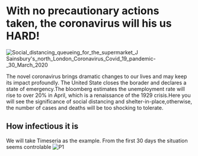 # With no precautionary actions taken, the coronavirus will his us HARD!
![Social_distancing_queueing_for_the_supermarket_J _Sainsbury's_north_London_Coronavirus_Covid_19_pandemic_-_30_March_2020](https://user-images.githubusercontent.com/60074638/80893103-f39f2b80-8d01-11ea-8f51-0874e5e8ec17.jpg)

The novel coronavirus brings dramatic changes to our lives and may keep its impact profoundly. The United State closes the borader and declares a state of emergency.The bloomberg estimates the unemployment rate will rise to over 20% in April, which is a renaissance of the 1929 crisis.Here you will see the significance of social distancing and shelter-in-place,otherwise, the number of cases and deaths will be too shocking to tolerate.

## How infectious it is
We will take Timeseria as the example. From the first 30 days the situation seems controlable
![P1](https://user-images.githubusercontent.com/60074638/80892798-6fe43f80-8cff-11ea-9e29-068b8d32d7ea.png)
